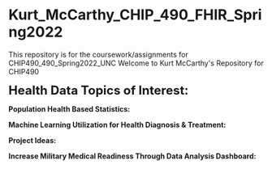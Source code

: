 # Kurt_McCarthy_CHIP_490_FHIR_Spring2022
This repository is for the coursework/assignments for CHIP490_490_Spring2022_UNC
Welcome to Kurt McCarthy's Repository for CHIP490

<b><font size="+2">Health Data Topics of Interest:</font></b> 

<b>Population Health Based Statistics:
  
<b>Machine Learning Utilization for Health Diagnosis & Treatment:</b>
  
<b>Project Ideas:</b>
  
 <b>Increase Military Medical Readiness Through Data Analysis Dashboard: 

